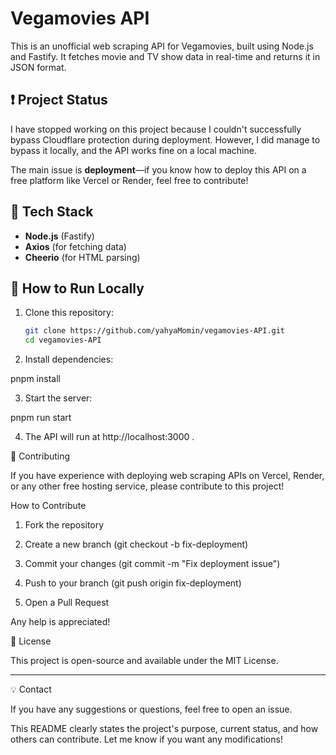 # Vegamovies API  

This is an unofficial web scraping API for Vegamovies, built using Node.js and Fastify. It fetches movie and TV show data in real-time and returns it in JSON format.  

## ❗ Project Status  

I have stopped working on this project because I couldn't successfully bypass Cloudflare protection during deployment. However, I did manage to bypass it locally, and the API works fine on a local machine.  

The main issue is **deployment**—if you know how to deploy this API on a free platform like Vercel or Render, feel free to contribute!  

## 🔧 Tech Stack  

- **Node.js** (Fastify)  
- **Axios** (for fetching data)  
- **Cheerio** (for HTML parsing)  

## 🚀 How to Run Locally  

1. Clone this repository:  
   ```sh
   git clone https://github.com/yahyaMomin/vegamovies-API.git
   cd vegamovies-API

2. Install dependencies:

pnpm install


3. Start the server:

pnpm run start


4. The API will run at http://localhost:3000 .



🤝 Contributing

If you have experience with deploying web scraping APIs on Vercel, Render, or any other free hosting service, please contribute to this project!

How to Contribute

1. Fork the repository


2. Create a new branch (git checkout -b fix-deployment)


3. Commit your changes (git commit -m "Fix deployment issue")


4. Push to your branch (git push origin fix-deployment)


5. Open a Pull Request



Any help is appreciated!

📜 License

This project is open-source and available under the MIT License.


---

💡 Contact

If you have any suggestions or questions, feel free to open an issue.

This README clearly states the project's purpose, current status, and how others can contribute. Let me know if you want any modifications!

